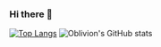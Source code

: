 ### Hi there 👋


[![Top Langs](https://github-readme-stats.vercel.app/api/top-langs/?username=TristanWellman&include_orgs=true&count_private=true&include_all_commits=true&show_icons=true&theme=transparent)](https://github.com/anuraghazra/github-readme-stats)
![Oblivion's GitHub stats](https://github-readme-stats-git-masterorgs-github-readme-stats-team.vercel.app/api?username=TristanWellman&include_orgs=true&count_private=true&include_all_commits=true&show_icons=true&theme=transparent)
